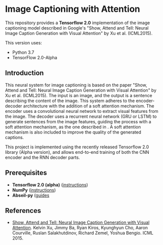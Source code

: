 # Image Captioning with Attention

This repository provides a **Tensorflow 2.0** implementation of the image captioning model described in Google's "Show, Attend and Tell: Neural Image Caption Generation with Visual Attention" by Xu et al. (ICML2015).

This version uses:

- Python 3.7
- TensorFlow 2.0-Alpha

## Introduction

This neural system for image captioning is based on the paper "Show, Attend and Tell: Neural Image Caption Generation with Visual Attention" by Xu et al. (ICML2015). The input is an image, and the output is a sentence describing the content of the image. This system adheres to the encoder-decoder architecture with the addition of a soft attention mechanism. The encoder uses a convolutional neural network to extract visual features from the image. The decoder uses a recurrent neural network (GRU or LSTM) to generate sentences from the image features, guiding the process with a soft attention mechanism, as the one described in . A soft attention mechanism is also included to improve the quality of the generated captions.

This project is implemented using the recently released Tensorflow 2.0 library (Alpha version), and allows end-to-end training of both the CNN encoder and the RNN decoder parts.

## Prerequisites

- **Tensorflow 2.0 (alpha)** ([instructions](https://www.tensorflow.org/alpha/))
- **NumPy** ([instructions](https://scipy.org/install.html))
- **Abseil-py** ([guides](https://abseil.io/)

## References

- [Show, Attend and Tell: Neural Image Caption Generation with Visual Attention](https://arxiv.org/abs/1502.03044). Kelvin Xu, Jimmy Ba, Ryan Kiros, Kyunghyun Cho, Aaron Courville, Ruslan Salakhutdinov, Richard Zemel, Yoshua Bengio. ICML 2015.